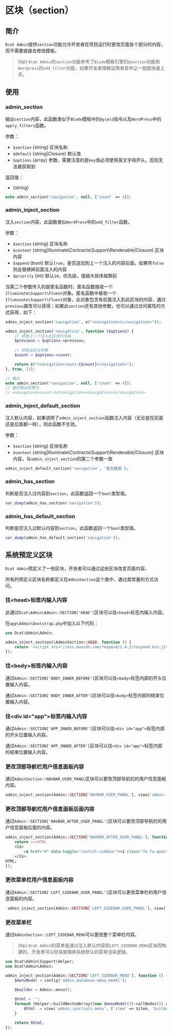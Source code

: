 # 区块（section）

## 简介

`Dcat Admin`提供`section`功能允许开发者在项目运行时更改页面各个部分的内容，而不需要直接去修改模板。

> {tip} `Dcat Admin`的`section`功能参考了`Blade`模板引擎的`@section`功能和`Wordpress`的`add_filter`功能，如果开发者理解这两者其中之一就能快速上手。

## 使用

### admin_section

输出`section`内容，此函数类似于`Blade`模板中的`@yield`指令以及`WordPress`中的`apply_filters`函数。

参数：
- `$section` {string} 区块名称
- `$default` {string|Closure} 默认值
- `$options` {array} 参数，需要注意的是`key`值必须使用英文字母开头，否则无法被获取到

返回值：
- {string}

```php
echo admin_section('navigation', null, ['count' => 4]);
```

### admin_inject_section

注入`section`内容，此函数类似`WordPress`中的`add_filter`函数。

参数：
- `$section` {string} 区块名称
- `$content` {string|Illuminate\Contracts\Support\Renderable|Closure} 区块内容
- `$append` {bool} 默认`true`，是否追加到上一个注入的内容后面，如果传`false`则会替换掉前面注入的内容
- `$priority` {int} 默认`10`，优先级，值越大排序越靠前

当第二个参数传入的是匿名函数时，匿名函数接收一个`Illuminate\Support\Fluent`对象。匿名函数中接收一个`Illuminate\Support\Fluent`对象，此对象包含有前面注入到此区块的内容，通过`previous`属性可以获得；如果此`section`还有其他参数，也可以通过访问属性的方式获得，如下：

```php
admin_inject_section('navigation', e("<navigation>1</navigation>"));

admin_inject_section('navigation', function ($options) {
    // 获取上一个注入此区块的内容
    $previous = $options->previous;
    
    // 获取自定义参数
    $count = $options->count;

    return e("<navigation>count:{$count}</navigation>");
}, true, 11);

// 输出
echo admin_section('navigation', null, ['count' => 4]);
// 最终输出结果为
// <navigation>count:4</navigation><navigation>1</navigation>
```

### admin_inject_default_section

注入默认内容，如果调用了`admin_inject_section`函数注入内容（无论是在前面还是后面都一样），则此函数不生效。

参数：
- `$section` {string} 区块名称
- `$content` {string|Illuminate\Contracts\Support\Renderable|Closure} 区块内容，与`admin_inject_section`的第二个参数一致

```php
admin_inject_default_section('navigation', '暂无数据');
```

### admin_has_section

判断是否注入过内容到`section`，此函数返回一个`bool`类型值。
```php
var_dump(admin_has_section('navigation'));
```

### admin_has_default_section

判断是否注入过默认内容到`section`，此函数返回一个`bool`类型值。
```php
var_dump(admin_has_default_section('navigation'));
```

## 系统预定义区块

`Dcat Admin`预定义了一些区块，开发者可以通过这些区块改变页面内容。

所有的预定义区块名称都定义在`AdminSection`这个类中，通过类常量的方式访问。

### 往&lt;head>标签内输入内容

此通过`Dcat\Admin\Admin::SECTION['HEAD']`区块可以往`<head>`标签内输入内容。

在`app\Admin\bootstrap.php`中加入以下代码：
```php
use Dcat\Admin\Admin;

admin_inject_section(\AdminSection::HEAD, function () {
    return '<script src="//oss.maxcdn.com/respond/1.4.2/respond.min.js"></script>';
});
```

### 往&lt;body>标签内输入内容

通过`Admin::SECTION['BODY_INNER_BEFORE']`区块可以往`<body>`标签内部的开头位置输入内容。

通过`Admin::SECTION['BODY_INNER_AFTER']`区块可以往`<body>`标签内部的结束位置输入内容。


### 往&lt;div id="app">标签内输入内容

通过`Admin::SECTION['APP_INNER_BEFORE']`区块可以往`<div id="app">`标签内部的开头位置输入内容。

通过`Admin::SECTION['APP_INNER_AFTER']`区块可以往`<div id="app">`标签内部的结束位置输入内容。

### 更改顶部导航栏用户信息面板内容

通过`AdminSection::NAVBAR_USER_PANEL`区块可以更改顶部导航栏的用户信息面板内容。

```php
admin_inject_section(Admin::SECTION['NAVBAR_USER_PANEL'], view('admin::partials.navbar-user-panel'));
```

### 更改顶部导航栏用户信息面板后面内容

通过`Admin::SECTION['NAVBAR_AFTER_USER_PANEL']`区块可以更改顶部导航栏的用户信息面板后面的内容。

```php
admin_inject_section(Admin::SECTION['NAVBAR_AFTER_USER_PANEL'], function () {
    return <<<HTML
    <li>
        <a href="#" data-toggle="control-sidebar"><i class="fa fa-gears"></i></a>
    </li>
HTML;    
});
```

### 更改菜单栏用户信息面板内容

通过`Admin::SECTION['LEFT_SIDEBAR_USER_PANEL']`区块可以更改菜单栏的用户信息面板的内容。
```php
 admin_inject_section(Admin::SECTION['LEFT_SIDEBAR_USER_PANEL'], view('admin::partials.sidebar-user-panel'));
```

### 更改菜单栏

通过`AdminSection::LEFT_SIDEBAR_MENU`可以更改整个菜单栏内容。
> {tip} `Dcat Admin`的菜单是通过注入默认内容到`LEFT_SIDEBAR_MENU`区块而构建的，开发者可以轻易替换掉系统默认的菜单渲染逻辑。

```php
use Dcat\Admin\Support\Helper;
use Dcat\Admin\Admin;

admin_inject_section(Admin::SECTION['LEFT_SIDEBAR_MENU'], function () {
    $menuModel = config('admin.database.menu_model');
	
	$builder = Admin::menu();

	$html = '';
	foreach (Helper::buildNestedArray((new $menuModel())->allNodes()) as $item) {
		$html .= view('admin::partials.menu', ['item' => $item, 'builder' => $builder])->render();
	}

	return $html;
});
```


